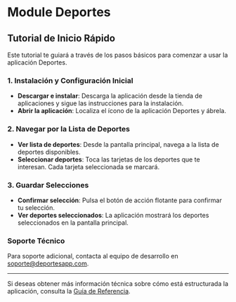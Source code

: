 # Module Deportes

## Tutorial de Inicio Rápido

Este tutorial te guiará a través de los pasos básicos para comenzar a usar la aplicación Deportes.

### 1. Instalación y Configuración Inicial

- **Descargar e instalar**: Descarga la aplicación desde la tienda de aplicaciones y sigue las instrucciones para la instalación.
- **Abrir la aplicación**: Localiza el ícono de la aplicación Deportes y ábrela.

### 2. Navegar por la Lista de Deportes

- **Ver lista de deportes**: Desde la pantalla principal, navega a la lista de deportes disponibles.
- **Seleccionar deportes**: Toca las tarjetas de los deportes que te interesan. Cada tarjeta seleccionada se marcará.

### 3. Guardar Selecciones

- **Confirmar selección**: Pulsa el botón de acción flotante para confirmar tu selección.
- **Ver deportes seleccionados**: La aplicación mostrará los deportes seleccionados en la pantalla principal.

### Soporte Técnico

Para soporte adicional, contacta al equipo de desarrollo en [soporte@deportesapp.com](mailto:soporte@deportesapp.com).

---

Si deseas obtener más información técnica sobre cómo está estructurada la aplicación, consulta la [Guía de Referencia](REFERENCE.md).
